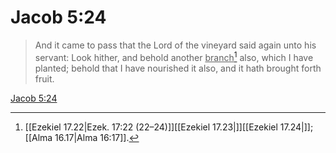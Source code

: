 # Jacob 5:24

> And it came to pass that the Lord of the vineyard said again unto his servant: Look hither, and behold another <u>branch</u>[^a] also, which I have planted; behold that I have nourished it also, and it hath brought forth fruit.

[Jacob 5:24](https://www.churchofjesuschrist.org/study/scriptures/bofm/jacob/5?lang=eng&id=p24#p24)


[^a]: [[Ezekiel 17.22|Ezek. 17:22 (22–24)]][[Ezekiel 17.23|]][[Ezekiel 17.24|]]; [[Alma 16.17|Alma 16:17]].  
